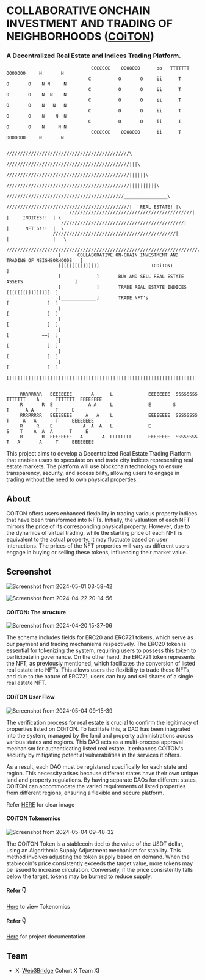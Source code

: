 # COLLABORATIVE ONCHAIN INVESTMENT AND TRADING OF NEIGHBORHOODS ([COiTON](https://coiton.vercel.app/))
### A Decentralized Real Estate and Indices Trading Platform.

                                   CCCCCCC    OOOOOOO      oo   TTTTTTT    OOOOOOO     N       N
                                  C          O       O     ii      T      O       O    N N     N
                                  C          O       O     ii      T      O       O    N  N    N
                                  C          O       O     ii      T      O       O    N   N   N
                                  C          O       O     ii      T      O       O    N    N  N
                                  C          O       O     ii      T      O       O    N     N N
                                   CCCCCCC    OOOOOOO      ii      T       OOOOOOO     N       N

                                           /////////////////////////////////////////////\
                                         /////////////////////////////////////////////|||\
                                       /////////////////////////////////////////////||||||\
                                    /////////////////////////////////////////////||||||||||\
                                 ///////////////////////////////////////////________________\
                              /////////////////////////////////////////////|   REAL ESTATE! |\
                           /////////////////////////////////////////////|  |     INDICES!!  | \
                        /////////////////////////////////////////////|     |      NFT'S!!!  |  \
                     /////////////////////////////////////////////|        |                |   \
                  ///////////////////////////////////////////////////////////////////////////////\
                       [      COLLABORATIVE ON-CHAIN INVESTMENT AND TRADING OF NEIGHBORHOODS   ]
                       [[[[[[[[]]]]]]]                   (COiTON)                              ]
                       [             ]       BUY AND SELL REAL ESTATE ASSETS                   ]
                       [             ]       TRADE REAL ESTATE INDICES       [[[[[[[[]]]]]]]]  ]
                       [_____________]       TRADE NFT's                     [              ]  ]
                       [                                                     [              ]  ]
                       [                                                     [              ]  ]
                       [                                                     [            ==]  ]
                       [                                                     [              ]  ]
                       [                                                     [              ]  ]
                       [                                                     [              ]  ]
                       [|||||||||||||||||||||||||||||||||||||||||||||||||||||||||||||||||||||||]
              
         
         RRRRRRRR   EEEEEEEE       A      L             EEEEEEEE  SSSSSSSS  TTTTTTT    A      TTTTTTT  EEEEEEEE
         R       R  E             A A     L             E        S             T      A A        T     E
         RRRRRRRR   EEEEEEEE     A   A    L             EEEEEEEE  SSSSSSSS     T     A   A       T     EEEEEEEE
         R     R    E           A  A  A   L             E                 S    T    A  A  A      T     E
         R       R  EEEEEEEE   A       A  LLLLLLLL      EEEEEEEE  SSSSSSSS     T   A       A     T     EEEEEEEE
         

This project aims to develop a Decentralized Real Estate Trading Platform that enables users to speculate on and trade city indices representing real estate markets. The platform will use blockchain technology to ensure transparency, security, and accessibility, allowing users to engage in trading without the need to own physical properties.

## About
COiTON offers users enhanced flexibility in trading various property indices that have been transformed into NFTs. Initially, the valuation of each NFT mirrors the price of its corresponding physical property. However, due to the dynamics of virtual trading, while the starting price of each NFT is equivalent to the actual property, it may fluctuate based on user interactions. The prices of the NFT properties will vary as different users engage in buying or selling these tokens, influencing their market value.

## Screenshot
![Screenshot from 2024-05-01 03-58-42](https://github.com/WebSculptor/COiTON/assets/137540755/54acb379-d197-42e8-80c7-781af293304d)


![Screenshot from 2024-04-22 20-14-56](https://github.com/WebSculptor/decentralized-real-estate-trading-platform/assets/137540755/160dd12e-830c-4ed2-84c3-4b69a16f3d26)


#### COiTON: The structure
![Screenshot from 2024-04-20 15-37-06](https://github.com/WebSculptor/decentralized-real-estate-trading-platform/assets/137540755/ba5823d1-2702-4895-9868-c7ca415e7d13)

The schema includes fields for ERC20 and ERC721 tokens, which serve as our payment and trading mechanisms respectively. The ERC20 token is essential for tokenizing the system, requiring users to possess this token to participate in governance. On the other hand, the ERC721 token represents the NFT, as previously mentioned, which facilitates the conversion of listed real estate into NFTs. This allows users the flexibility to trade these NFTs, and due to the nature of ERC721,  users can  buy and sell shares of a single real estate NFT.

#### COiTON User Flow
![Screenshot from 2024-05-04 09-15-39](https://github.com/WebSculptor/COiTON/assets/137540755/4f5089a6-e16a-4f10-811c-d889b0cdf20e)


The verification process for real estate is crucial to confirm the legitimacy of properties listed on COiTON. To facilitate this, a DAO has been integrated into the system, managed by the land and property administrations across various states and regions. This DAO acts as a multi-process approval mechanism for authenticating listed real estate. It enhances COiTON's security by mitigating potential vulnerabilities in the services it offers.

As a result, each DAO must be registered specifically for each state and region. This necessity arises because different states have their own unique land and property regulations. By having separate DAOs for different states, COiTON can accommodate the varied requirements of listed properties from different regions, ensuring a flexible and secure platform.


Refer [HERE](https://miro.com/app/board/uXjVKSLpxGc=/?share_link_id=836656075422) for clear image

#### COiTON Tokenomics
![Screenshot from 2024-05-04 09-48-32](https://github.com/WebSculptor/COiTON/assets/137540755/024bb34f-e880-469d-b877-1de85d5be9a9)

The COiTON Token is a stablecoin tied to the value of the USDT dollar, using an Algorithmic Supply Adjustment mechanism for stability. This method involves adjusting the token supply based on demand. When the stablecoin's price consistently exceeds the target value, more tokens may be issued to increase circulation. Conversely, if the price consistently falls below the target, tokens may be burned to reduce supply.

#### Refer :point_down:
[Here](https://miro.com/app/board/uXjVKOzhUs8=/?share_link_id=379639726874) to view Tokenomics


#### Refer :point_down:
  [Here](https://onanike.gitbook.io/coiton-real-estate-trading-platform/) for project documentation

   

## Team
 * X: [Web3Bridge](https://twitter.com/Web3Bridge) Cohort X Team XI


